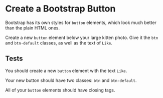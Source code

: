 # Create a Bootstrap Button

Bootstrap has its own styles for `button` elements, which look much better than the plain HTML ones.

Create a new `button` element below your large kitten photo. Give it the `btn` and `btn-default` classes, as well as the text of `Like`.

## Tests

You should create a new `button` element with the text `Like`.

Your new button should have two classes: `btn` and `btn-default`.

All of your `button` elements should have closing tags.
